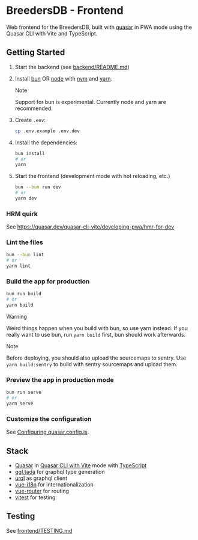 # BreedersDB - Frontend

Web frontend for the BreedersDB, built with [quasar](https://quasar.dev/) in PWA
mode using the Quasar CLI with Vite and TypeScript.

## Getting Started

1. Start the backend (see [backend/README.md](/backend/README.md))

1. Install [bun](https://bun.sh) OR [node](nodejs.org) with [nvm](https://github.com/nvm-sh/nvm) and [yarn](https://yarnpkg.com/).

   > [!NOTE]
   > Support for bun is experimental. Currently node and yarn are recommended.

1. Create `.env`:

   ```bash
   cp .env.example .env.dev
   ```

1. Install the dependencies:

   ```bash
   bun install
   # or
   yarn
   ```

1. Start the frontend (development mode with hot reloading, etc.)

   ```bash
   bun --bun run dev
   # or
   yarn dev
   ```

### HRM quirk

See https://quasar.dev/quasar-cli-vite/developing-pwa/hmr-for-dev

### Lint the files

```bash
bun --bun lint
# or
yarn lint
```

### Build the app for production

```bash
bun run build
# or
yarn build
```

> [!WARNING]
> Weird things happen when you build with bun, so use yarn instead.
> If you really want to use bun, run `yarn build` first, bun should work
> afterwards.

> [!NOTE]
> Before deploying, you should also upload the sourcemaps to sentry.
> Use `yarn build:sentry` to build with sentry sourcemaps and upload them.

### Preview the app in production mode

```bash
bun run serve
# or
yarn serve
```

### Customize the configuration

See [Configuring quasar.config.js](https://v2.quasar.dev/quasar-cli-vite/quasar-config-js).

## Stack

- [Quasar](https://quasar.dev/) in [Quasar CLI with Vite](https://quasar.dev/start/quasar-cli) mode with [TypeScript](https://www.typescriptlang.org/)
- [qgl.tada](https://gql-tada.0no.co/) for graphql type generation
- [urql](https://commerce.nearform.com/open-source/urql/docs/) as graphql client
- [vue-i18n](https://vue-i18n.intlify.dev/) for internationalization
- [vue-router](https://next.router.vuejs.org/) for routing
- [vitest](https://vitest.dev/) for testing

## Testing

See [frontend/TESTING.md](/frontend/TESTING.md)
